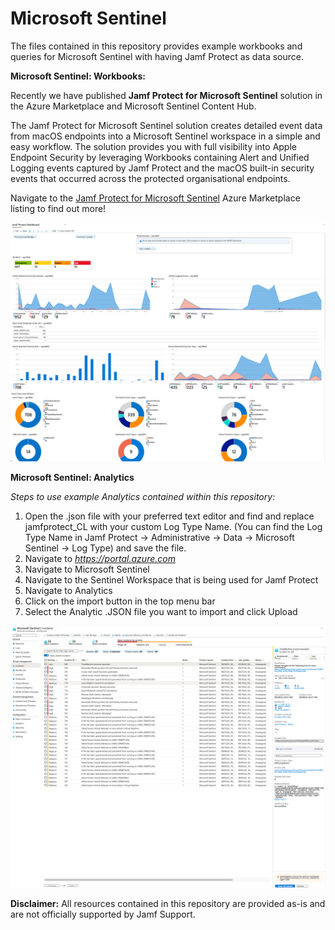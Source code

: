 # Microsoft Sentinel
The files contained in this repository provides example workbooks and queries for Microsoft Sentinel with having Jamf Protect as data source.

**Microsoft Sentinel: Workbooks:**

Recently we have published **Jamf Protect for Microsoft Sentinel** solution in the Azure Marketplace and Microsoft Sentinel Content Hub.

The Jamf Protect for Microsoft Sentinel solution creates detailed event data from macOS endpoints into a Microsoft Sentinel workspace in a simple and easy workflow. The solution provides you with full visibility into Apple Endpoint Security by leveraging Workbooks containing Alert and Unified Logging events captured by Jamf Protect and the macOS built-in security events that occurred across the protected organisational endpoints.

Navigate to the [Jamf Protect for Microsoft Sentinel](https://azuremarketplace.microsoft.com/en-gb/marketplace/apps/jamfsoftwareaustraliaptyltd1620360395539.jamf_protect?tab=Overview) Azure Marketplace listing to find out more!

![](./Images/.Microsoft_Sentinel_Workbook_white.png)

**Microsoft Sentinel: Analytics**

*Steps to use example Analytics contained within this repository:*

1. Open the .json file with your preferred text editor and find and replace jamfprotect_CL with your custom Log Type Name. (You can find the Log Type Name in Jamf Protect -> Administrative -> Data -> Microsoft Sentinel -> Log Type) and save the file. 
2. Navigate to _https://portal.azure.com_
3. Navigate to Microsoft Sentinel
4. Navigate to the Sentinel Workspace that is being used for Jamf Protect
5. Navigate to Analytics
6. Click on the import button in the top menu bar
7. Select the Analytic .JSON file you want to import and click Upload

![](./Images/.Microsoft_Sentinel_Incidents_white.png)

**Disclaimer:** All resources contained in this repository are provided as-is and are not officially supported by Jamf Support.
